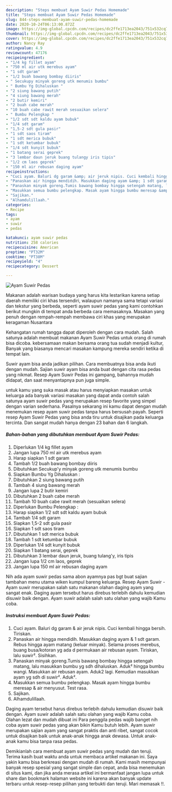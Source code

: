 ```yaml
---
description: "Steps membuat Ayam Suwir Pedas Homemade"
title: "Steps membuat Ayam Suwir Pedas Homemade"
slug: 844-steps-membuat-ayam-suwir-pedas-homemade
date: 2020-10-24T06:13:00.872Z
image: https://img-global.cpcdn.com/recipes/dc2ffe1713ea2043/751x532cq70/ayam-suwir-pedas-foto-resep-utama.jpg
thumbnail: https://img-global.cpcdn.com/recipes/dc2ffe1713ea2043/751x532cq70/ayam-suwir-pedas-foto-resep-utama.jpg
cover: https://img-global.cpcdn.com/recipes/dc2ffe1713ea2043/751x532cq70/ayam-suwir-pedas-foto-resep-utama.jpg
author: Nancy Ray
ratingvalue: 4.9
reviewcount: 47176
recipeingredient:
- "1/4 kg fillet ayam"
- "750 ml air utk merebus ayam"
- "1 sdt garam"
- "1/2 buah bawang bombay diiris"
- " Secukupy minyak goreng utk menumis bumbu"
- " Bumbu Yg Dihaluskan "
- "2 siung bawang putih"
- "4 siung bawang merah"
- "2 butir kemiri"
- "2 buah cabe merah"
- "10 buah cabe rawit merah sesuaikan selera"
- " Bumbu Pelengkap "
- "1/2 sdt sdt kaldu ayam bubuk"
- "1/4 sdt garam"
- "1,5-2 sdt gula pasir"
- "1 sdt saos tiram"
- "1 sdt merica bubuk"
- "1 sdt ketumbar bubuk"
- "1/4 sdt kunyit bubuk"
- "1 batang serai geprek"
- "3 lembar daun jeruk buang tulangy iris tipis"
- "1/2 cm laos geprek"
- "150 ml air rebusan daging ayam"
recipeinstructions:
- "Cuci ayam. Baluri dg garam &amp; air jeruk nipis. Cuci kembali hingga bersih. Tiriskan."
- "Panaskan air hingga mendidih. Masukkan daging ayam &amp; 1 sdt garam. Rebus hingga ayam matang (keluar minyak). Selama proses merebus, buang busa/kotoran yg ada d permukaan air rebusan ayam. Tiriskan, lalu suwir². Sisihkan."
- "Panaskan minyak goreng.Tumis bawang bombay hingga setengah matang, lalu masukkan bumbu yg sdh dihaluskan. Aduk² hingga bumbu wangi. Masukkan air rebusan ayam. Aduk2 lagi. Kemudian masukkan ayam yg sdh di suwir². Aduk²."
- "Masukkan semua bumbu pelengkap. Masak ayam hingga bumbu meresap &amp; air menyusut. Test rasa."
- "Sajikan."
- "Alhamdulillaah."
categories:
- Recipe
tags:
- ayam
- suwir
- pedas

katakunci: ayam suwir pedas 
nutrition: 258 calories
recipecuisine: American
preptime: "PT32M"
cooktime: "PT38M"
recipeyield: "4"
recipecategory: Dessert

---
```



![Ayam Suwir Pedas](https://img-global.cpcdn.com/recipes/dc2ffe1713ea2043/751x532cq70/ayam-suwir-pedas-foto-resep-utama.jpg)

Makanan adalah warisan budaya yang harus kita lestarikan karena setiap daerah memiliki ciri khas tersendiri, walaupun namanya sama tetapi variasi dan tekstur yang berbeda, seperti ayam suwir pedas yang kami contohkan berikut mungkin di tempat anda berbeda cara memasaknya. Masakan yang penuh dengan rempah-rempah membawa ciri khas yang merupakan keragaman Nusantara

Kehangatan rumah tangga dapat diperoleh dengan cara mudah. Salah satunya adalah membuat makanan Ayam Suwir Pedas untuk orang di rumah bisa dicoba. kebersamaan makan bersama orang tua sudah menjadi kultur, Banyak yang biasanya mencari masakan kampung mereka sendiri ketika di tempat lain.

Suwir ayam bisa anda jadikan pilihan. Cara membuatnya bisa anda ikuti dengan mudah. Sajian suwir ayam bisa anda buat dengan cita rasa pedas yang nikmat. Resep Ayam Suwir Pedas ini gampang, bahannya mudah didapat, dan saat menyantapnya pun juga simple.

untuk kamu yang suka masak atau harus menyiapkan masakan untuk keluarga ada banyak variasi masakan yang dapat anda contoh salah satunya ayam suwir pedas yang merupakan resep favorite yang simpel dengan varian sederhana. Pasalnya sekarang ini kamu dapat dengan mudah menemukan resep ayam suwir pedas tanpa harus bersusah payah.
Seperti resep Ayam Suwir Pedas yang bisa anda tiru untuk disajikan pada keluarga tercinta. Dan sangat mudah hanya dengan 23 bahan dan 6 langkah.


<!--inarticleads1-->

##### Bahan-bahan yang dibutuhkan membuat Ayam Suwir Pedas:

1. Diperlukan 1/4 kg fillet ayam
1. Jangan lupa 750 ml air utk merebus ayam
1. Harap siapkan 1 sdt garam
1. Tambah 1/2 buah bawang bombay diiris
1. Dibutuhkan  Secukup&#39;y minyak goreng utk menumis bumbu
1. Siapkan  Bumbu Yg Dihaluskan :
1. Dibutuhkan 2 siung bawang putih
1. Tambah 4 siung bawang merah
1. Jangan lupa 2 butir kemiri
1. Dibutuhkan 2 buah cabe merah
1. Tambah 10 buah cabe rawit merah (sesuaikan selera)
1. Diperlukan  Bumbu Pelengkap :
1. Harap siapkan 1/2 sdt sdt kaldu ayam bubuk
1. Tambah 1/4 sdt garam
1. Siapkan 1,5-2 sdt gula pasir
1. Siapkan 1 sdt saos tiram
1. Dibutuhkan 1 sdt merica bubuk
1. Tambah 1 sdt ketumbar bubuk
1. Diperlukan 1/4 sdt kunyit bubuk
1. Siapkan 1 batang serai, geprek
1. Dibutuhkan 3 lembar daun jeruk, buang tulang&#39;y, iris tipis
1. Jangan lupa 1/2 cm laos, geprek
1. Jangan lupa 150 ml air rebusan daging ayam


Nih ada ayam suwir pedas sama abon ayamnya pas bgt buat sajian tambahan menu utama wiken kumpul bareng keluarga. Resep Ayam Suwir - Ayam suwir merupakan salah satu makanan olahan daging ayam yang sangat enak. Daging ayam tersebut harus direbus terlebih dahulu kemudian disuwir baik dengan. Ayam suwir adalah salah satu olahan yang wajib Kamu coba. 

<!--inarticleads2-->

##### Instruksi membuat  Ayam Suwir Pedas:

1. Cuci ayam. Baluri dg garam &amp; air jeruk nipis. Cuci kembali hingga bersih. Tiriskan.
1. Panaskan air hingga mendidih. Masukkan daging ayam &amp; 1 sdt garam. Rebus hingga ayam matang (keluar minyak). Selama proses merebus, buang busa/kotoran yg ada d permukaan air rebusan ayam. Tiriskan, lalu suwir². Sisihkan.
1. Panaskan minyak goreng.Tumis bawang bombay hingga setengah matang, lalu masukkan bumbu yg sdh dihaluskan. Aduk² hingga bumbu wangi. Masukkan air rebusan ayam. Aduk2 lagi. Kemudian masukkan ayam yg sdh di suwir². Aduk².
1. Masukkan semua bumbu pelengkap. Masak ayam hingga bumbu meresap &amp; air menyusut. Test rasa.
1. Sajikan.
1. Alhamdulillaah.


Daging ayam tersebut harus direbus terlebih dahulu kemudian disuwir baik dengan. Ayam suwir adalah salah satu olahan yang wajib Kamu coba. Olahan lezat dan mudah dibuat ini Para penggila pedas wajib banget nih coba ayam suwir pedas yang akan bikin Kamu butuh lebih. Ayam suwir merupakan sajian ayam yang sangat praktis dan anti ribet, sangat cocok untuk disajikan baik untuk anak-anak hingga anak dewasa. Untuk anak-anak kamu bisa tanpa rasa pedas. 

Demikianlah cara membuat ayam suwir pedas yang mudah dan teruji. Terima kasih buat waktu anda untuk membaca artikel makanan ini. Saya yakin kamu bisa berkreasi dengan mudah di rumah. Kami masih mempunyai banyak resep spesial yang sangat simple dan cepat, anda bisa menemukan di situs kami, dan jika anda merasa artikel ini bermanfaat jangan lupa untuk share dan bookmark halaman website ini karena akan banyak update terbaru untuk resep-resep pilihan yang terbukti dan teruji. Mari memasak !!. 
